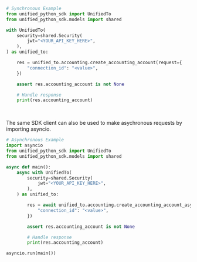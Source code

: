 <!-- Start SDK Example Usage [usage] -->
```python
# Synchronous Example
from unified_python_sdk import UnifiedTo
from unified_python_sdk.models import shared

with UnifiedTo(
    security=shared.Security(
        jwt="<YOUR_API_KEY_HERE>",
    ),
) as unified_to:

    res = unified_to.accounting.create_accounting_account(request={
        "connection_id": "<value>",
    })

    assert res.accounting_account is not None

    # Handle response
    print(res.accounting_account)
```

</br>

The same SDK client can also be used to make asychronous requests by importing asyncio.
```python
# Asynchronous Example
import asyncio
from unified_python_sdk import UnifiedTo
from unified_python_sdk.models import shared

async def main():
    async with UnifiedTo(
        security=shared.Security(
            jwt="<YOUR_API_KEY_HERE>",
        ),
    ) as unified_to:

        res = await unified_to.accounting.create_accounting_account_async(request={
            "connection_id": "<value>",
        })

        assert res.accounting_account is not None

        # Handle response
        print(res.accounting_account)

asyncio.run(main())
```
<!-- End SDK Example Usage [usage] -->